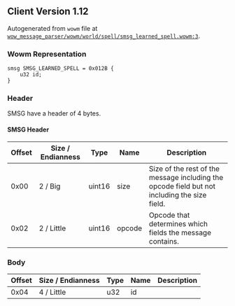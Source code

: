 ## Client Version 1.12

Autogenerated from `wowm` file at [`wow_message_parser/wowm/world/spell/smsg_learned_spell.wowm:3`](https://github.com/gtker/wow_messages/tree/main/wow_message_parser/wowm/world/spell/smsg_learned_spell.wowm#L3).

### Wowm Representation
```rust,ignore
smsg SMSG_LEARNED_SPELL = 0x012B {
    u32 id;
}
```
### Header
SMSG have a header of 4 bytes.

#### SMSG Header
| Offset | Size / Endianness | Type   | Name   | Description |
| ------ | ----------------- | ------ | ------ | ----------- |
| 0x00   | 2 / Big           | uint16 | size   | Size of the rest of the message including the opcode field but not including the size field.|
| 0x02   | 2 / Little        | uint16 | opcode | Opcode that determines which fields the message contains.|
### Body
| Offset | Size / Endianness | Type | Name | Description |
| ------ | ----------------- | ---- | ---- | ----------- |
| 0x04 | 4 / Little | u32 | id |  |
